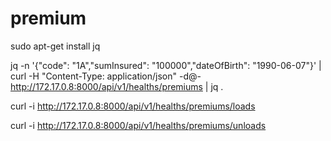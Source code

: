 # premium

sudo apt-get install jq

jq -n '{"code": "1A","sumInsured": "100000","dateOfBirth": "1990-06-07"}' | curl -H "Content-Type: application/json" -d@- http://172.17.0.8:8000/api/v1/healths/premiums | jq .

curl -i http://172.17.0.8:8000/api/v1/healths/premiums/loads

curl -i http://172.17.0.8:8000/api/v1/healths/premiums/unloads
